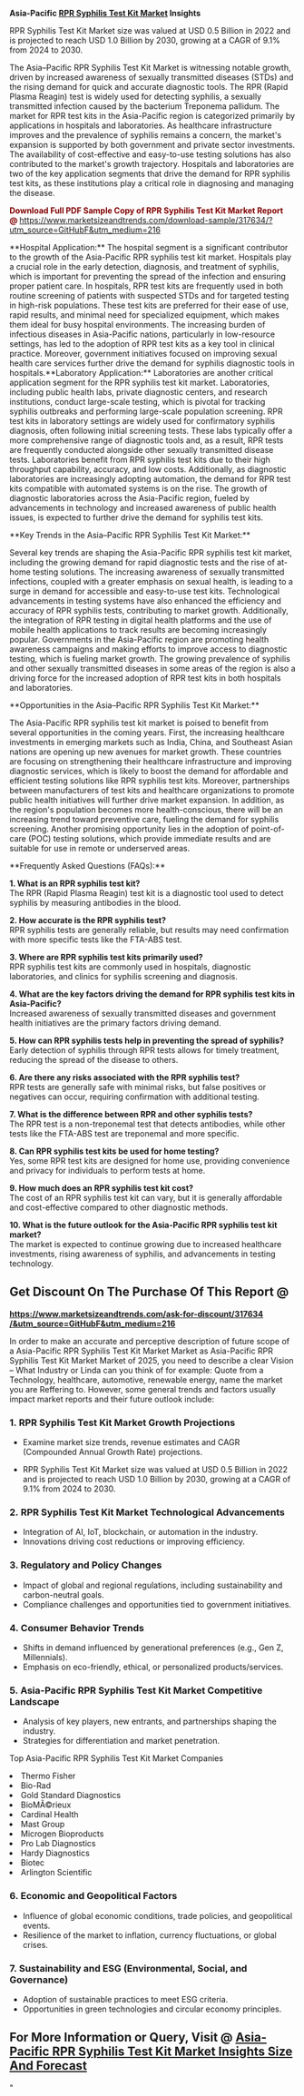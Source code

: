 <p><strong>Asia-Pacific&nbsp;<a href=""https://www.marketsizeandtrends.com/download-sample/317634/&amp;utm_source=GitHubF&amp;utm_medium=216"">RPR Syphilis Test Kit Market</a> Insights</strong></p><p>RPR Syphilis Test Kit Market size was valued at USD 0.5 Billion in 2022 and is projected to reach USD 1.0 Billion by 2030, growing at a CAGR of 9.1% from 2024 to 2030.</p><p><p>The Asia–Pacific RPR Syphilis Test Kit Market is witnessing notable growth, driven by increased awareness of sexually transmitted diseases (STDs) and the rising demand for quick and accurate diagnostic tools. The RPR (Rapid Plasma Reagin) test is widely used for detecting syphilis, a sexually transmitted infection caused by the bacterium Treponema pallidum. The market for RPR test kits in the Asia-Pacific region is categorized primarily by applications in hospitals and laboratories. As healthcare infrastructure improves and the prevalence of syphilis remains a concern, the market's expansion is supported by both government and private sector investments. The availability of cost-effective and easy-to-use testing solutions has also contributed to the market's growth trajectory. Hospitals and laboratories are two of the key application segments that drive the demand for RPR syphilis test kits, as these institutions play a critical role in diagnosing and managing the disease.</p><p><p><strong><span style="color: #800000;">Download Full PDF Sample Copy of RPR Syphilis Test Kit Market Report @</span>&nbsp;</strong><a href="https://www.marketsizeandtrends.com/download-sample/317634/?utm_source=GitHubF&amp;utm_medium=216" target="_blank">https://www.marketsizeandtrends.com/download-sample/317634/?utm_source=GitHubF&amp;utm_medium=216</a></p></p><p>**Hospital Application:** The hospital segment is a significant contributor to the growth of the Asia-Pacific RPR syphilis test kit market. Hospitals play a crucial role in the early detection, diagnosis, and treatment of syphilis, which is important for preventing the spread of the infection and ensuring proper patient care. In hospitals, RPR test kits are frequently used in both routine screening of patients with suspected STDs and for targeted testing in high-risk populations. These test kits are preferred for their ease of use, rapid results, and minimal need for specialized equipment, which makes them ideal for busy hospital environments. The increasing burden of infectious diseases in Asia-Pacific nations, particularly in low-resource settings, has led to the adoption of RPR test kits as a key tool in clinical practice. Moreover, government initiatives focused on improving sexual health care services further drive the demand for syphilis diagnostic tools in hospitals.**Laboratory Application:** Laboratories are another critical application segment for the RPR syphilis test kit market. Laboratories, including public health labs, private diagnostic centers, and research institutions, conduct large-scale testing, which is pivotal for tracking syphilis outbreaks and performing large-scale population screening. RPR test kits in laboratory settings are widely used for confirmatory syphilis diagnosis, often following initial screening tests. These labs typically offer a more comprehensive range of diagnostic tools and, as a result, RPR tests are frequently conducted alongside other sexually transmitted disease tests. Laboratories benefit from RPR syphilis test kits due to their high throughput capability, accuracy, and low costs. Additionally, as diagnostic laboratories are increasingly adopting automation, the demand for RPR test kits compatible with automated systems is on the rise. The growth of diagnostic laboratories across the Asia-Pacific region, fueled by advancements in technology and increased awareness of public health issues, is expected to further drive the demand for syphilis test kits.<p>**Key Trends in the Asia–Pacific RPR Syphilis Test Kit Market:**</p><p>Several key trends are shaping the Asia-Pacific RPR syphilis test kit market, including the growing demand for rapid diagnostic tests and the rise of at-home testing solutions. The increasing awareness of sexually transmitted infections, coupled with a greater emphasis on sexual health, is leading to a surge in demand for accessible and easy-to-use test kits. Technological advancements in testing systems have also enhanced the efficiency and accuracy of RPR syphilis tests, contributing to market growth. Additionally, the integration of RPR testing in digital health platforms and the use of mobile health applications to track results are becoming increasingly popular. Governments in the Asia-Pacific region are promoting health awareness campaigns and making efforts to improve access to diagnostic testing, which is fueling market growth. The growing prevalence of syphilis and other sexually transmitted diseases in some areas of the region is also a driving force for the increased adoption of RPR test kits in both hospitals and laboratories.</p><p>**Opportunities in the Asia–Pacific RPR Syphilis Test Kit Market:**</p><p>The Asia-Pacific RPR syphilis test kit market is poised to benefit from several opportunities in the coming years. First, the increasing healthcare investments in emerging markets such as India, China, and Southeast Asian nations are opening up new avenues for market growth. These countries are focusing on strengthening their healthcare infrastructure and improving diagnostic services, which is likely to boost the demand for affordable and efficient testing solutions like RPR syphilis test kits. Moreover, partnerships between manufacturers of test kits and healthcare organizations to promote public health initiatives will further drive market expansion. In addition, as the region's population becomes more health-conscious, there will be an increasing trend toward preventive care, fueling the demand for syphilis screening. Another promising opportunity lies in the adoption of point-of-care (POC) testing solutions, which provide immediate results and are suitable for use in remote or underserved areas.</p><p>**Frequently Asked Questions (FAQs):**</p><p><b>1. What is an RPR syphilis test kit?</b><br>The RPR (Rapid Plasma Reagin) test kit is a diagnostic tool used to detect syphilis by measuring antibodies in the blood.</p><p><b>2. How accurate is the RPR syphilis test?</b><br>RPR syphilis tests are generally reliable, but results may need confirmation with more specific tests like the FTA-ABS test.</p><p><b>3. Where are RPR syphilis test kits primarily used?</b><br>RPR syphilis test kits are commonly used in hospitals, diagnostic laboratories, and clinics for syphilis screening and diagnosis.</p><p><b>4. What are the key factors driving the demand for RPR syphilis test kits in Asia-Pacific?</b><br>Increased awareness of sexually transmitted diseases and government health initiatives are the primary factors driving demand.</p><p><b>5. How can RPR syphilis tests help in preventing the spread of syphilis?</b><br>Early detection of syphilis through RPR tests allows for timely treatment, reducing the spread of the disease to others.</p><p><b>6. Are there any risks associated with the RPR syphilis test?</b><br>RPR tests are generally safe with minimal risks, but false positives or negatives can occur, requiring confirmation with additional testing.</p><p><b>7. What is the difference between RPR and other syphilis tests?</b><br>The RPR test is a non-treponemal test that detects antibodies, while other tests like the FTA-ABS test are treponemal and more specific.</p><p><b>8. Can RPR syphilis test kits be used for home testing?</b><br>Yes, some RPR test kits are designed for home use, providing convenience and privacy for individuals to perform tests at home.</p><p><b>9. How much does an RPR syphilis test kit cost?</b><br>The cost of an RPR syphilis test kit can vary, but it is generally affordable and cost-effective compared to other diagnostic methods.</p><p><b>10. What is the future outlook for the Asia-Pacific RPR syphilis test kit market?</b><br>The market is expected to continue growing due to increased healthcare investments, rising awareness of syphilis, and advancements in testing technology.</p></p><h2><strong>Get Discount On The Purchase Of This Report @&nbsp;</strong></h2><p><strong><a href=""https://www.marketsizeandtrends.com/ask-for-discount/317634/&amp;utm_source=GitHubF&amp;utm_medium=216"" target=""_blank"">https://www.marketsizeandtrends.com/ask-for-discount/317634<br />/&amp;utm_source=GitHubF&amp;utm_medium=216</a></strong></p><p>In order to make an accurate and perceptive description of future scope of a Asia-Pacific&nbsp;RPR Syphilis Test Kit Market Market as Asia-Pacific&nbsp;RPR Syphilis Test Kit Market Market of 2025, you need to describe a clear Vision &ndash; What Industry or Linda can you think of for example: Quote from a Technology, healthcare, automotive, renewable energy, name the market you are Reffering to. However, some general trends and factors usually impact market reports and their future outlook include:</p><h3>1.&nbsp;<strong>RPR Syphilis Test Kit Market Growth Projections</strong></h3><ul><li>Examine market size trends, revenue estimates and CAGR (Compounded Annual Growth Rate) projections.</li><li><p>RPR Syphilis Test Kit Market size was valued at USD 0.5 Billion in 2022 and is projected to reach USD 1.0 Billion by 2030, growing at a CAGR of 9.1% from 2024 to 2030.</p></li></ul><h3>2.&nbsp;<strong>RPR Syphilis Test Kit Market Technological Advancements</strong></h3><ul><li>Integration of AI, IoT, blockchain, or automation in the industry.</li><li>Innovations driving cost reductions or improving efficiency.</li></ul><h3>3.&nbsp;<strong>Regulatory and Policy Changes</strong></h3><ul><li>Impact of global and regional regulations, including sustainability and carbon-neutral goals.</li><li>Compliance challenges and opportunities tied to government initiatives.</li></ul><h3>4.&nbsp;<strong>Consumer Behavior Trends</strong></h3><ul><li>Shifts in demand influenced by generational preferences (e.g., Gen Z, Millennials).</li><li>Emphasis on eco-friendly, ethical, or personalized products/services.</li></ul><h3>5.&nbsp;<strong>Asia-Pacific RPR Syphilis Test Kit Market Competitive Landscape</strong></h3><ul><li>Analysis of key players, new entrants, and partnerships shaping the industry.</li><li>Strategies for differentiation and market penetration.</li></ul><p data-pm-slice=""1 1 []"">Top Asia-Pacific RPR Syphilis Test Kit Market Companies</p><div data-test-id=""""><p><li>Thermo Fisher</li><li> Bio-Rad</li><li> Gold Standard Diagnostics</li><li> BioMÃ©rieux</li><li> Cardinal Health</li><li> Mast Group</li><li> Microgen Bioproducts</li><li> Pro Lab Diagnostics</li><li> Hardy Diagnostics</li><li> Biotec</li><li> Arlington Scientific</li></p></div><h3>6.&nbsp;<strong>Economic and Geopolitical Factors</strong></h3><ul><li>Influence of global economic conditions, trade policies, and geopolitical events.</li><li>Resilience of the market to inflation, currency fluctuations, or global crises.</li></ul><h3>7.&nbsp;<strong>Sustainability and ESG (Environmental, Social, and Governance)</strong></h3><ul><li>Adoption of sustainable practices to meet ESG criteria.</li><li>Opportunities in green technologies and circular economy principles.</li></ul><h2><strong>For More Information or Query, Visit @&nbsp;</strong><a href=""https://www.verifiedmarketreports.com/product/rpr-syphilis-test-kit-market/"" target=""_blank"">Asia-Pacific RPR Syphilis Test Kit Market Insights Size And Forecast</a></h2>"
